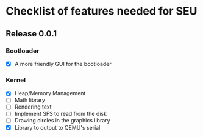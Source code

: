# Checklist of features needed for SEU

## Release 0.0.1

### Bootloader
- [X] A more friendly GUI for the bootloader

### Kernel
- [X] Heap/Memory Management
- [ ] Math library
- [ ] Rendering text
- [ ] Implement SFS to read from the disk
- [ ] Drawing circles in the graphics library
- [X] Library to output to QEMU's serial